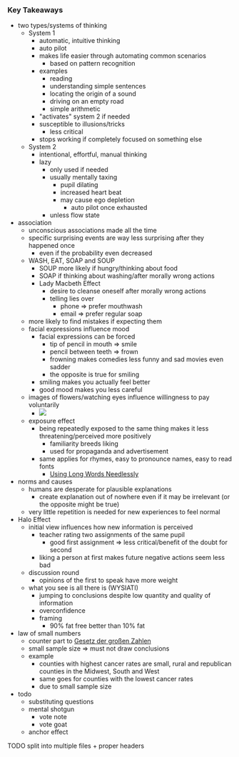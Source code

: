 ### Key Takeaways
+ two types/systems of thinking
	+ System 1
		+ automatic, intuitive thinking
		+ auto pilot
		+ makes life easier through automating common scenarios
			+ based on pattern recognition
		+ examples
			+ reading
			+ understanding simple sentences
			+ locating the origin of a sound
			+ driving on an empty road
			+ simple arithmetic
		+ "activates" system 2 if needed
		+ susceptible to illusions/tricks
			+ less critical
		+ stops working if completely focused on something else
	+ System 2
		+ intentional, effortful, manual thinking
		+ lazy
			+ only used if needed
			+ usually mentally taxing
				+ pupil dilating
				+ increased heart beat
				+ may cause ego depletion
					+ auto pilot once exhausted
			+ unless flow state
+ association
	+ unconscious associations made all the time
	+ specific surprising events are way less surprising after they happened once
		+ even if the probability even decreased
	+ WASH, EAT, SOAP and SOUP
		+ SOUP more likely if hungry/thinking about food
		+ SOAP if thinking about washing/after morally wrong actions
		+ Lady Macbeth Effect
			+ desire to cleanse oneself after morally wrong actions
			+ telling lies over 
				+ phone => prefer mouthwash
				+ email => prefer regular soap
	+ more likely to find mistakes if expecting them
	+ facial expressions influence mood
		+ facial expressions can be forced
			+ tip of pencil in mouth => smile
			+ pencil between teeth => frown
			+ frowning makes comedies less funny and sad movies even sadder
			+ the opposite is true for smiling
		+ smiling makes you actually feel better
		+ good mood makes you less careful
	+ images of flowers/watching eyes influence willingness to pay voluntarily
		+ ![](Pasted%20image%2020240204115620.png)
	+ exposure effect
		+ being repeatedly exposed to the same thing makes it less threatening/perceived more positively
			+ familiarity breeds liking
			+ used for propaganda and advertisement
		+ same applies for rhymes, easy to pronounce names, easy to read fonts
			+ [Using Long Words Needlessly](Using%20Long%20Words%20Needlessly.md)
+ norms and causes
	+ humans are desperate for plausible explanations
		+ create explanation out of nowhere even if it may be irrelevant (or the opposite might be true)
	+ very little repetition is needed for new experiences to feel normal
+ Halo Effect
	+ initial view influences how new information is perceived
		+ teacher rating two assignments of the same pupil
			+ good first assignment => less critical/benefit of the doubt for second
		+ liking a person at first makes future negative actions seem less bad
	+ discussion round
		+ opinions of the first to speak have more weight
	+ what you see is all there is (WYSIATI)
		+ jumping to conclusions despite low quantity and quality of information 
		+ overconfidence
		+ framing
			+ 90% fat free better than 10% fat
+ law of small numbers
	+ counter part to [Gesetz der großen Zahlen](../Mathematik/Wahrscheinlichkeitstheorie/Konvergenz%20von%20Zufallszahlen/Gesetz%20der%20großen%20Zahlen.md)
	+ small sample size => must not draw conclusions
	+ example
		+ counties with highest cancer rates are small, rural and republican counties in the Midwest, South and West
		+ same goes for counties with the lowest cancer rates
		+ due to small sample size
+ todo
	+ substituting questions
	+ mental shotgun
		+ vote note
		+ vote goat
	+ anchor effect

TODO split into multiple files + proper headers